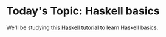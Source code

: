 # Today's Topic: Haskell basics

We'll be studying [this Haskell tutorial](http://www.cefns.nau.edu/~edo/Classes/CS396_WWW/Misc_docs/Haskell.html) to learn Haskell basics.